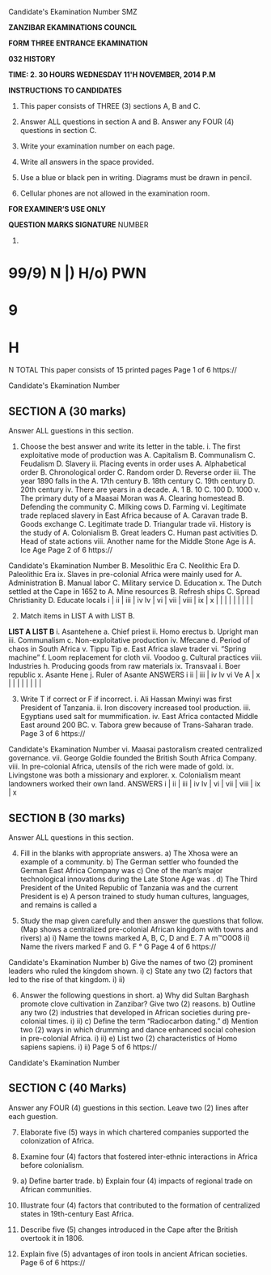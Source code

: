 Candidate's Ekamination Number
SMZ

**ZANZIBAR EKAMINATIONS COUNCIL**

**FORM THREE ENTRANCE EKAMINATION**

**032 HISTORY**

**TIME: 2. 30 HOURS WEDNESDAY 11'H NOVEMBER, 2014 P.M**

**INSTRUCTIONS TO CANDIDATES**

1. This paper consists of THREE (3) sections A, B and C.

2. Answer ALL questions in section A and B. Answer any FOUR (4)
questions in section C.

3. Write your examination number on each page.

4. Write all answers in the space provided.

5. Use a blue or black pen in writing. Diagrams must be drawn in pencil.

6. Cellular phones are not allowed in the examination room.

**FOR EXAMINER’S USE ONLY**

**QUESTION MARKS SIGNATURE**
NUMBER

1. 
99/9) N |) H/o) PWN
=
9
=
H
=
N
TOTAL
This paper consists of 15 printed pages
Page 1 of 6
https://

Candidate's Ekamination Number

## SECTION A (30 marks)
Answer ALL guestions in this section.

1. Choose the best answer and write its letter in the table.
i. The first exploitative mode of production was
A. Capitalism
B. Communalism
C. Feudalism
D. Slavery ii. Placing events in order uses
A. Alphabetical order
B. Chronological order
C. Random order
D. Reverse order iii. The year 1890 falls in the
A. 17th century
B. 18th century
C. 19th century
D. 20th century iv. There are years in a decade.
A. 1
B. 10
C. 100
D. 1000
v. The primary duty of a Maasai Moran was
A. Clearing homestead
B. Defending the community
C. Milking cows
D. Farming vi. Legitimate trade replaced slavery in East Africa because of
A. Caravan trade
B. Goods exchange
C. Legitimate trade
D. Triangular trade vii. History is the study of
A. Colonialism
B. Great leaders
C. Human past activities
D. Head of state actions viii. Another name for the Middle Stone Age is
A. Ice Age
Page 2 of 6
https://

Candidate's Ekamination Number
B. Mesolithic Era
C. Neolithic Era
D. Paleolithic Era ix. Slaves in pre-colonial Africa were mainly used for
A. Administration
B. Manual labor
C. Military service
D. Education x. The Dutch settled at the Cape in 1652 to
A. Mine resources
B. Refresh ships
C. Spread Christianity
D. Educate locals i | ii | iii | iv lv | vi | vii | viii | ix | x
| | | | | | | | |

2. Match items in LIST A with LIST B.

**LIST A LIST B**
i. Asantehene a. Chief priest ii. Homo erectus b. Upright man iii. Communalism c. Non-exploitative production iv. Mfecane d. Period of chaos in South Africa v. Tippu Tip e. East Africa slave trader vi. “Spring machine” f. Loom replacement for cloth vii. Voodoo g. Cultural practices viii. Industries h. Producing goods from raw materials ix. Transvaal i. Boer republic x. Asante Hene j. Ruler of Asante
ANSWERS
i ii | iii | iv lv vi Ve A | x
| | | | | | | |

3. Write T if correct or F if incorrect.
i. Ali Hassan Mwinyi was first President of Tanzania.
ii. Iron discovery increased tool production.
iii. Egyptians used salt for mummification.
iv. East Africa contacted Middle East around 200 BC.
v. Tabora grew because of Trans-Saharan trade.
Page 3 of 6
https://

Candidate's Ekamination Number vi. Maasai pastoralism created centralized governance.
vii. George Goldie founded the British South Africa Company.
viii. In pre-colonial Africa, utensils of the rich were made of gold.
ix. Livingstone was both a missionary and explorer.
x. Colonialism meant landowners worked their own land.
ANSWERS
i | ii | iii | iv lv | vi | vii | viii | ix | x

## SECTION B (30 marks)
Answer ALL questions in this section.

4. Fill in the blanks with appropriate answers.
a) The Xhosa were an example of a community.
b) The German settler who founded the German East Africa Company was c) One of the man’s major technological innovations during the Late Stone Age was .
d) The Third President of the United Republic of Tanzania was and the current President is e) A person trained to study human cultures, languages, and remains is called a

5. Study the map given carefully and then answer the questions that follow.
(Map shows a centralized pre-colonial African kingdom with towns and rivers)
a) i) Name the towns marked A, B, C, D and E.
7 A
m™O0O8
ii) Name the rivers marked F and G.
F
° G
Page 4 of 6
https://

Candidate's Ekamination Number b) Give the names of two (2) prominent leaders who ruled the kingdom shown.
i)
c) State any two (2) factors that led to the rise of that kingdom.
i)
ii)

6. Answer the following questions in short.
a) Why did Sultan Barghash promote clove cultivation in Zanzibar? Give two (2)
reasons.
b) Outline any two (2) industries that developed in African societies during pre-colonial times.
i)
ii)
c) Define the term “Radiocarbon dating.”
d) Mention two (2) ways in which drumming and dance enhanced social cohesion in pre-colonial Africa.
i)
ii)
e) List two (2) characteristics of Homo sapiens sapiens.
i)
ii)
Page 5 of 6
https://

Candidate's Ekamination Number

## SECTION C (40 Marks)
Answer any FOUR (4) guestions in this section.
Leave two (2) lines after each guestion.

7. Elaborate five (5) ways in which chartered companies supported the colonization of Africa.

8. Examine four (4) factors that fostered inter-ethnic interactions in Africa before colonialism.

9. a) Define barter trade.
b) Explain four (4) impacts of regional trade on African communities.

10. Illustrate four (4) factors that contributed to the formation of centralized states in 19th-century East Africa.

11. Describe five (5) changes introduced in the Cape after the British overtook it in 1806.

12. Explain five (5) advantages of iron tools in ancient African societies.
Page 6 of 6
https://